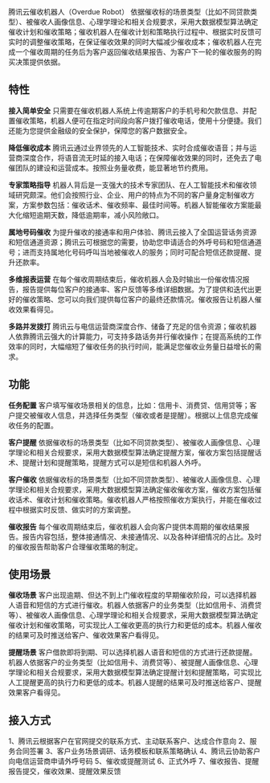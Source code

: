 腾讯云催收机器人（Overdue Robot） 依据催收标的场景类型（比如不同贷款类型）、被催收人画像信息、心理学理论和相关合规要求，采用大数据模型算法确定催收计划和催收策略；催收机器人在催收计划和策略执行过程中、根据实时反馈可实时的调整催收策略，在保证催收效果的同时大幅减少催收成本；催收机器人在完成一个催收周期的任务后为客户返回催收结果报告、为客户下一轮的催收服务的购买决策提供依据。    

## 特性
**接入简单安全**
只需要在催收机器人系统上传逾期客户的手机号和欠款信息、并配置催收策略，机器人便可在指定时间段向客户拨打催收电话，使用十分便捷。我们还能为您提供金融级的安全保护，保障您的客户数据安全。

**降低催收成本**
腾讯云通过业界领先的人工智能技术、实时合成催收语音；并与运营商深度合作，将语音流无时延的接入电话；在保障催收效果的同时，还免去了电催团队的建设和运营成本。按照业务量收费，能显著地节约费用。

**专家策略指导**
机器人背后是一支强大的技术专家团队、在人工智能技术和催收领域研究颇深。他们会按照行业、企业、用户的特点为不同的客户量身定制催收方案，方案参数包括：催收话术、催收频率、最佳时间等。机器人智能催收方案能最大化缩短逾期天数，降低逾期率，减小风险敞口。

**属地号码催收**
为提升催收的接通率和用户体验、腾讯云接入了全国运营话务资源和短信通道资源；腾讯云可根据您的需要，协助您申请适合的外呼号码和短信通道号；进而支持属地化号码呼叫当地被催收人的服务；同时可配合短信还款提醒、提升还款率。

**多维报表运营**
在每个催收周期结束后，催收机器人会及时输出一份催收情况报告，报告提供每位客户的接通率、客户反馈等多维详细数据。为了提供和迭代出更好的催收策略、您可以向我们提供每位客户的最终还款情况。催收报告让机器人催收效果看得见。

**多路并发拨打**
腾讯云与电信运营商深度合作、储备了充足的信令资源；催收机器人依靠腾讯云强大的计算能力，可支持多路话务并行催收操作；在提高系统的工作效率的同时，大幅缩短了催收任务的执行时间，能满足您催收业务量日益增长的需求。
## 功能
**任务配置**
客户填写催收场景相关的信息，比如：信用卡、消费贷、信用贷等；客户提交被催收人信息，并选择任务类型（催收或者是提醒）。根据以上信息完成催收任务的配置。

**客户提醒**
依据催收标的场景类型（比如不同贷款类型）、被催收人画像信息、心理学理论和相关合规要求，采用大数据模型算法确定提醒方案，催收方案包括提醒话术、提醒计划和提醒策略，提醒方式可以是短信和机器人外呼。

**客户催收**
依据催收标的场景类型（比如不同贷款类型）、被催收人画像信息、心理学理论和相关合规要求，采用大数据模型算法确定催收催收方案，催收方案包括催收话术、催收计划和催收策略。催收机器人严格按照催收方案执行，并能在催收过程中根据实时反馈、做实时的方案调整。

**催收报告**
每个催收周期结束后，催收机器人会向客户提供本周期的催收结果报告。报告内容包括，整体接通情况、未接通情况、以及各种详细情况的占比。及时的催收报告帮助客户合理催收策略的制定。
## 使用场景
**催收场景**
客户出现逾期、但达不到上门催收程度的早期催收阶段，可以选择机器人语音和短信的方式进行催收。机器人依据客户的业务类型（比如信用卡、消费贷等）、被催收人画像信息、心理学理论和相关合规要求，采用大数据模型算法确定催收计划和催收策略，可实现比人工催收更高的执行力和更低的成本。机器人催收的结果可及时推送给客户、催收效果客户看得见。

**提醒场景**
客户借款即将到期、可以选择机器人语音和短信的方式进行还款提醒。机器人依据客户的业务类型（比如信用卡、消费贷等）、被提醒人画像信息、心理学理论和相关合规要求，采用大数据模型算法确定提醒计划和提醒策略，可实现比人工提醒更高的执行力和更低的成本。机器人提醒的结果可及时推送给客户、提醒效果客户看得见。
## 接入方式
1、腾讯云根据客户在官网提交的联系方式、主动联系客户、达成合作意向
2、服务合同签署
3、客户业务场景调研、话务模板和联系策略确认
4、腾讯云协助客户向电信运营商申请外呼号码
5、催收或提醒测试
6、正式外呼
7、催收报告、提醒报告提交，催收效果、提醒效果反馈
